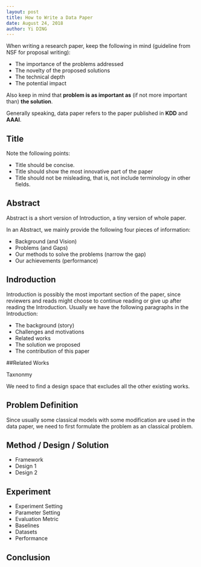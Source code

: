 ```yaml
---
layout: post
title: How to Write a Data Paper
date: August 24, 2018
author: Yi DING
---
```




When writing a research paper, keep the following in mind (guideline from NSF for proposal writing):

- The importance of the problems addressed
- The novelty of the proposed solutions
- The technical depth
- The potential impact

Also keep in mind that **problem is as important as** (if not more important than) **the solution**.

Generally speaking, data paper refers to the paper published in **KDD** and **AAAI**.

## Title

Note the following points:

* Title should be concise.
* Title should show the most innovative part of the paper
* Title should not be misleading, that is, not include terminology in other fields.


## Abstract

Abstract is a short version of Introduction, a tiny version of whole paper.

In an Abstract, we mainly provide the following four pieces of information:

* Background (and Vision)
* Problems (and Gaps)
* Our methods to solve the problems (narrow the gap)
* Our achievements (performance)

## Indroduction

Introduction is possibly the most important section of the paper, since reviewers and reads might choose to continue reading or give up after reading the Introduction. Usually we have the following paragraphs in the Introduction:

* The background (story)
* Challenges and motivations
* Related works
* The solution we proposed
* The contribution of this paper



##Related Works

Taxnonmy

We need to find a design space that excludes all the other existing works.



## Problem Definition

Since usually some classical models with some modification are used in the data paper, we need to first formulate the problem as an classical problem.



## Method / Design / Solution

* Framework
* Design 1
* Design 2



## Experiment

* Experiment Setting
* Parameter Setting
* Evaluation Metric
* Baselines
* Datasets
* Performance



## Conclusion









